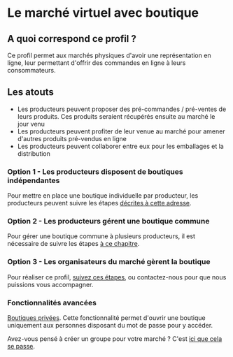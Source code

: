 # Le marché virtuel avec boutique

## A quoi correspond ce profil ?

Ce profil permet aux marchés physiques d'avoir une représentation en ligne, leur permettant d'offrir des commandes en ligne à leurs consommateurs.

## Les atouts

* Les producteurs peuvent proposer des pré-commandes / pré-ventes de leurs produits. Ces produits seraient récupérés ensuite au marché le jour venu
* Les producteurs peuvent profiter de leur venue au marché pour amener d'autres produits pré-vendus en ligne
* Les producteurs peuvent collaborer entre eux pour les emballages et la distribution

### Option 1 - Les producteurs disposent de boutiques indépendantes

Pour mettre en place une boutique individuelle par producteur, les producteurs peuvent suivre les étapes [décrites à cette adresse](le-producteur-en-vente-directe-avec-une-boutique.md).

### Option 2 - Les producteurs gérent une boutique commune

Pour gérer une boutique commune à plusieurs producteurs, il est nécessaire de suivre les étapes [à ce chapitre](le-producteur-revendeur-avec-une-boutique.md).

### Option 3 - Les organisateurs du marché gèrent la boutique

Pour réaliser ce profil, [suivez ces étapes](le-hub-non-producteur-avec-boutique-en-ligne.md), ou contactez-nous pour que nous puissions vous accompagner.

### Fonctionnalités avancées

[Boutiques privées](../fonctionnalites-standards/mise-en-place-dune-boutique/private-shopfront.md). Cette fonctionnalité permet d'ouvrir une boutique uniquement aux personnes disposant du mot de passe pour y accéder.

Avez-vous pensé à créer un groupe pour votre marché ? C'est [ici que cela se passe](le-marche-virtuel-sans-boutique.md).

